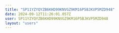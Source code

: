 ```yaml
---
title: "SP11YZYQYZB6KHD99KNVGZ9KM16P5BJKVP5MZD948"
date: 2024-09-12T11:26:01.057Z
user: SP11YZYQYZB6KHD99KNVGZ9KM16P5BJKVP5MZD948
layout: "users"
---
```

    